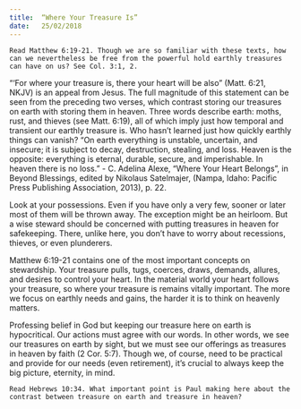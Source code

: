 ```yaml
---
title:  “Where Your Treasure Is”
date:   25/02/2018
---
```


`Read Matthew 6:19-21. Though we are so familiar with these texts, how can we nevertheless be free from the powerful hold earthly treasures can have on us? See Col. 3:1, 2.`

“‘For where your treasure is, there your heart will be also” (Matt. 6:21, NKJV) is an appeal from Jesus. The full magnitude of this statement can be seen from the preceding two verses, which contrast storing our treasures on earth with storing them in heaven. Three words describe earth: moths, rust, and thieves (see Matt. 6:19), all of which imply just how temporal and transient our earthly treasure is. Who hasn’t learned just how quickly earthly things can vanish? “On earth everything is unstable, uncertain, and insecure; it is subject to decay, destruction, stealing, and loss. Heaven is the opposite: everything is eternal, durable, secure, and imperishable. In heaven there is no loss.” - C. Adelina Alexe, “Where Your Heart Belongs”, in Beyond Blessings, edited by Nikolaus Satelmajer, (Nampa, Idaho: Pacific Press Publishing Association, 2013), p. 22.

Look at your possessions. Even if you have only a very few, sooner or later most of them will be thrown away. The exception might be an heirloom. But a wise steward should be concerned with putting treasures in heaven for safekeeping. There, unlike here, you don’t have to worry about recessions, thieves, or even plunderers.

Matthew 6:19-21 contains one of the most important concepts on stewardship. Your treasure pulls, tugs, coerces, draws, demands, allures, and desires to control your heart. In the material world your heart follows your treasure, so where your treasure is remains vitally important. The more we focus on earthly needs and gains, the harder it is to think on heavenly matters.

Professing belief in God but keeping our treasure here on earth is hypocritical. Our actions must agree with our words. In other words, we see our treasures on earth by sight, but we must see our offerings as treasures in heaven by faith (2 Cor. 5:7). Though we, of course, need to be practical and provide for our needs (even retirement), it’s crucial to always keep the big picture, eternity, in mind.

`Read Hebrews 10:34. What important point is Paul making here about the contrast between treasure on earth and treasure in heaven?`
